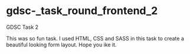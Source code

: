 # gdsc-_task_round_frontend_2
GDSC Task 2

This was so fun task. I used HTML, CSS and SASS in this task to create a beautiful looking form layout. Hope you ike it.
